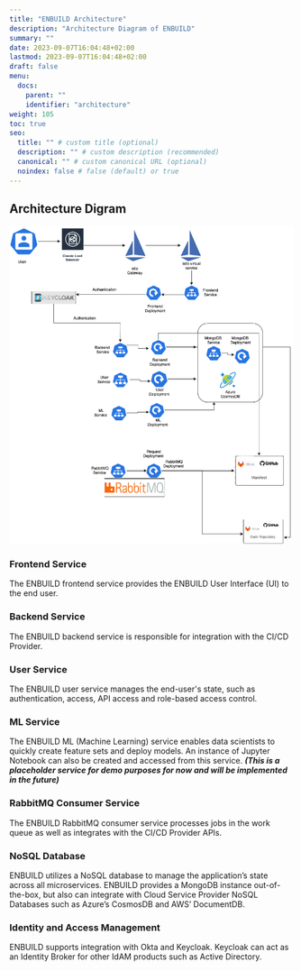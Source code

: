 ```yaml
---
title: "ENBUILD Architecture"
description: "Architecture Diagram of ENBUILD"
summary: ""
date: 2023-09-07T16:04:48+02:00
lastmod: 2023-09-07T16:04:48+02:00
draft: false
menu:
  docs:
    parent: ""
    identifier: "architecture"
weight: 105
toc: true
seo:
  title: "" # custom title (optional)
  description: "" # custom description (recommended)
  canonical: "" # custom canonical URL (optional)
  noindex: false # false (default) or true
---
```


## Architecture Digram

<picture><img src="/images/getting-started/enbuild-architecure.png" alt="Screenshot of ENBUILD Architecture"></img></picture>

### Frontend Service

The ENBUILD frontend service provides the ENBUILD User Interface (UI) to the end user.

### Backend Service

The ENBUILD backend service is responsible for integration with the CI/CD Provider.

### User Service

The ENBUILD user service manages the end-user's state, such as authentication, access, API access and role-based access control.

### ML Service

The ENBUILD ML (Machine Learning) service enables data scientists to quickly create feature sets and deploy models. An instance of Jupyter Notebook can also be created and accessed from this service. 
***(This is a placeholder service for demo purposes for now and will be implemented in the future)***

### RabbitMQ Consumer Service

The ENBUILD RabbitMQ consumer service processes jobs in the work queue as well as integrates with the CI/CD Provider APIs.

### NoSQL Database

ENBUILD utilizes a NoSQL database to manage the application’s state across all microservices. ENBUILD provides a MongoDB instance out-of-the-box, but also can integrate with Cloud Service Provider NoSQL Databases such as Azure’s CosmosDB and AWS’ DocumentDB.

### Identity and Access Management

ENBUILD supports integration with Okta and Keycloak. Keycloak can act as an Identity Broker for other IdAM products such as Active Directory.
